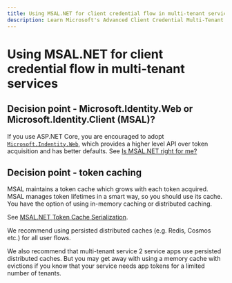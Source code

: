 ```yaml
---
title: Using MSAL.NET for client credential flow in multi-tenant services
description: Learn Microsoft's Advanced Client Credential Multi-Tenant with MSAL.NET, token caching, and Microsoft.Identity.Web for ASP.NET Core.
---
```


# Using MSAL.NET for client credential flow in multi-tenant services

## Decision point - Microsoft.Identity.Web or Microsoft.Identity.Client (MSAL)?

If you use ASP.NET Core, you are encouraged to adopt [`Microsoft.Indentity.Web`](https://github.com/AzureAD/microsoft-identity-web/wiki), which provides a higher level API over token acquisition and has better defaults. See [Is MSAL.NET right for me?](../getting-started/choosing-msal-dotnet.md)

## Decision point - token caching

MSAL maintains a token cache which grows with each token acquired. MSAL manages token lifetimes in a smart way, so you should use its cache. You have the option of using in-memory caching or distributed caching. 

See [MSAL.NET Token Cache Serialization](/azure/active-directory/develop/msal-net-token-cache-serialization).

We recommend using persisted distributed caches (e.g. Redis, Cosmos etc.) for all user flows.

We also recommend that multi-tenant service 2 service apps use persisted distributed caches. But you may get away with using a memory cache with evictions if you know that your service needs app tokens for a limited number of tenants.
